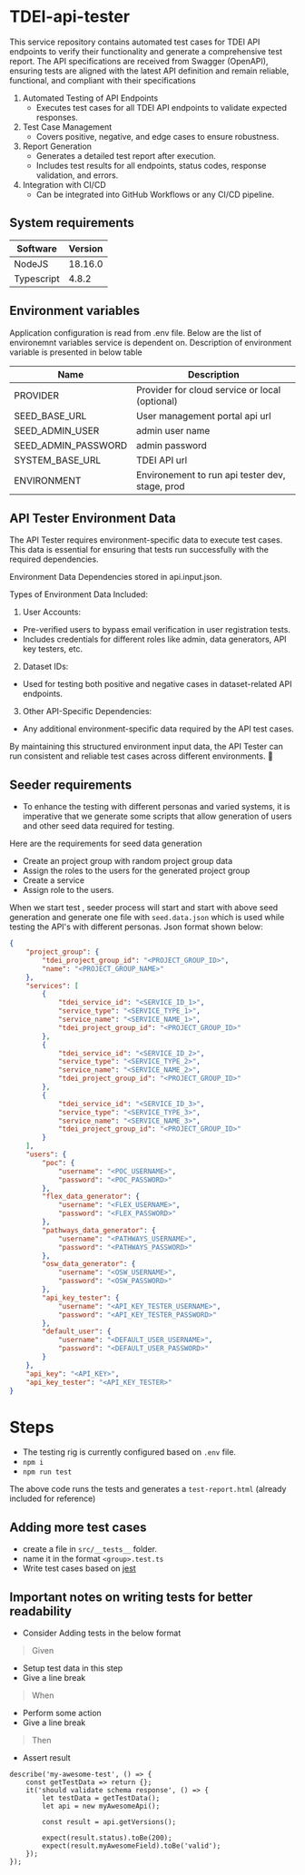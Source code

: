 # TDEI-api-tester

This service repository contains automated test cases for TDEI API endpoints to verify their functionality and generate a comprehensive test report. The API specifications are received from Swagger (OpenAPI), ensuring tests are aligned with the latest API definition and remain reliable, functional, and compliant with their specifications

1. Automated Testing of API Endpoints 
   - Executes test cases for all TDEI API endpoints to validate expected responses.
2. Test Case Management
	- Covers positive, negative, and edge cases to ensure robustness.
3.	Report Generation
	- Generates a detailed test report after execution.
	- Includes test results for all endpoints, status codes, response validation, and errors.
4.	Integration with CI/CD
	- Can be integrated into GitHub Workflows or any CI/CD pipeline.

## System requirements
| Software | Version|
|----|---|
| NodeJS | 18.16.0|
| Typescript | 4.8.2 |

## Environment variables

Application configuration is read from .env file. Below are the list of environemnt variables service is dependent on. Description of environment variable is presented in below table

|Name| Description |
|--|--|
| PROVIDER | Provider for cloud service or local (optional)|
|SEED_BASE_URL | User management portal api url  |
|SEED_ADMIN_USER | admin user name|
|SEED_ADMIN_PASSWORD |admin password|
|SYSTEM_BASE_URL | TDEI API url|
|ENVIRONMENT | Environement to run api tester dev, stage, prod|


## API Tester Environment Data

The API Tester requires environment-specific data to execute test cases. This data is essential for ensuring that tests run successfully with the required dependencies.

Environment Data Dependencies stored in api.input.json.

Types of Environment Data Included:
1.	User Accounts:
- Pre-verified users to bypass email verification in user registration tests.
- Includes credentials for different roles like admin, data generators, API key testers, etc.
2.	Dataset IDs:
- Used for testing both positive and negative cases in dataset-related API endpoints.
3. Other API-Specific Dependencies:
- Any additional environment-specific data required by the API test cases.

By maintaining this structured environment input data, the API Tester can run consistent and reliable test cases across different environments. 🚀

## Seeder requirements
- To enhance the testing with different personas and varied systems, it is imperative that we generate some scripts that allow generation of users and other seed data required for testing.

Here are the requirements for seed data generation

- Create an project group with random project group data
- Assign the roles to the users for the generated project group
- Create a service
- Assign role to the users.

When we start test , seeder process will start and start with above seed generation and generate one file with `seed.data.json` which is used while testing the API's with different personas. Json format shown below:

```json
{
    "project_group": {
        "tdei_project_group_id": "<PROJECT_GROUP_ID>",
        "name": "<PROJECT_GROUP_NAME>"
    },
    "services": [
        {
            "tdei_service_id": "<SERVICE_ID_1>",
            "service_type": "<SERVICE_TYPE_1>",
            "service_name": "<SERVICE_NAME_1>",
            "tdei_project_group_id": "<PROJECT_GROUP_ID>"
        },
        {
            "tdei_service_id": "<SERVICE_ID_2>",
            "service_type": "<SERVICE_TYPE_2>",
            "service_name": "<SERVICE_NAME_2>",
            "tdei_project_group_id": "<PROJECT_GROUP_ID>"
        },
        {
            "tdei_service_id": "<SERVICE_ID_3>",
            "service_type": "<SERVICE_TYPE_3>",
            "service_name": "<SERVICE_NAME_3>",
            "tdei_project_group_id": "<PROJECT_GROUP_ID>"
        }
    ],
    "users": {
        "poc": {
            "username": "<POC_USERNAME>",
            "password": "<POC_PASSWORD>"
        },
        "flex_data_generator": {
            "username": "<FLEX_USERNAME>",
            "password": "<FLEX_PASSWORD>"
        },
        "pathways_data_generator": {
            "username": "<PATHWAYS_USERNAME>",
            "password": "<PATHWAYS_PASSWORD>"
        },
        "osw_data_generator": {
            "username": "<OSW_USERNAME>",
            "password": "<OSW_PASSWORD>"
        },
        "api_key_tester": {
            "username": "<API_KEY_TESTER_USERNAME>",
            "password": "<API_KEY_TESTER_PASSWORD>"
        },
        "default_user": {
            "username": "<DEFAULT_USER_USERNAME>",
            "password": "<DEFAULT_USER_PASSWORD>"
        }
    },
    "api_key": "<API_KEY>",
    "api_key_tester": "<API_KEY_TESTER>"
}

```

# Steps
- The testing rig is currently configured based on `.env` file.
- `npm i`
- `npm run test`

The above code runs the tests and generates a `test-report.html` (already included for reference)


## Adding more test cases
- create a file in `src/__tests__` folder.
- name it in the format `<group>.test.ts`
- Write test cases based on [jest](https://jestjs.io/docs/getting-started)

## Important notes on writing tests for better readability
- Consider Adding tests in the below format
> Given
- Setup test data in this step
- Give a line break
> When
- Perform some action
- Give a line break
> Then
- Assert result

```  
describe('my-awesome-test', () => {
	const getTestData => return {};
	it('should validate schema response', () => {
		let testData = getTestData();
		let api = new myAwesomeApi();
		
		const result = api.getVersions();

		expect(result.status).toBe(200);
		expect(result.myAwesomeField).toBe('valid');
	});
});
```
